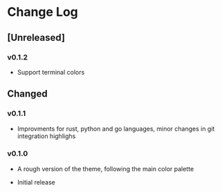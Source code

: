 # Change Log


## [Unreleased]

### v0.1.2 
- Support terminal colors

## Changed

### v0.1.1

- Improvments for rust, python and go languages, minor changes in git integration highlighs

### v0.1.0

- A rough version of the theme, following the main color palette

- Initial release
